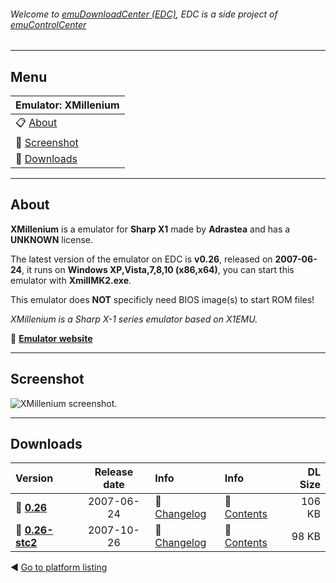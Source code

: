 ###### Welcome to [emuDownloadCenter (EDC)](https://github.com/PhoenixInteractiveNL/emuDownloadCenter/wiki/), EDC is a side project of [emuControlCenter](https://github.com/PhoenixInteractiveNL/emuControlCenter/wiki/)
***
## Menu
| **Emulator: XMillenium** |
|:---------|
| :clipboard: [About](#about) |
| :sunrise: [Screenshot](#screenshot) |
| :floppy_disk: [Downloads](#downloads) |
***
## About
**XMillenium** is a emulator for **Sharp X1** made by **Adrastea** and has a **UNKNOWN** license.

The latest version of the emulator on EDC is **v0.26**, released on **2007-06-24**, it runs on **Windows XP,Vista,7,8,10 (x86,x64)**, you can start this emulator with **XmillMK2.exe**.

This emulator does **NOT** specificly need BIOS image(s) to start ROM files!

_XMillenium is a Sharp X-1 series emulator based on X1EMU._

:link: [**Emulator website**](http://www.retropc.net/yui/xmil.html)
***
## Screenshot
![](https://raw.githubusercontent.com/PhoenixInteractiveNL/emuDownloadCenter/master/hooks/xmillenium/screen.jpg "XMillenium screenshot.")
***
## Downloads
| Version  | Release date  | Info       | Info       | DL Size    |
|:---------|:-------------:|:-----------|:-----------|-----------:|
| :floppy_disk: [**0.26**](https://github.com/PhoenixInteractiveNL/edc-repo0005/raw/master/xmillenium/0.26.7z) | 2007-06-24 | :page_facing_up: [Changelog](https://github.com/PhoenixInteractiveNL/edc-repo0005/blob/master/xmillenium/0.26_changelog.txt) | :mag_right: [Contents](https://github.com/PhoenixInteractiveNL/edc-repo0005/blob/master/xmillenium/0.26_contents.txt) | 106 KB |
| :floppy_disk: [**0.26-stc2**](https://github.com/PhoenixInteractiveNL/edc-repo0005/raw/master/xmillenium/0.26-stc2.7z) | 2007-10-26 | :page_facing_up: [Changelog](https://github.com/PhoenixInteractiveNL/edc-repo0005/blob/master/xmillenium/0.26-stc2_changelog.txt) | :mag_right: [Contents](https://github.com/PhoenixInteractiveNL/edc-repo0005/blob/master/xmillenium/0.26-stc2_contents.txt) | 98 KB |

:arrow_backward: [Go to platform listing](https://github.com/PhoenixInteractiveNL/emuDownloadCenter/wiki/EDC-Platform-List)
